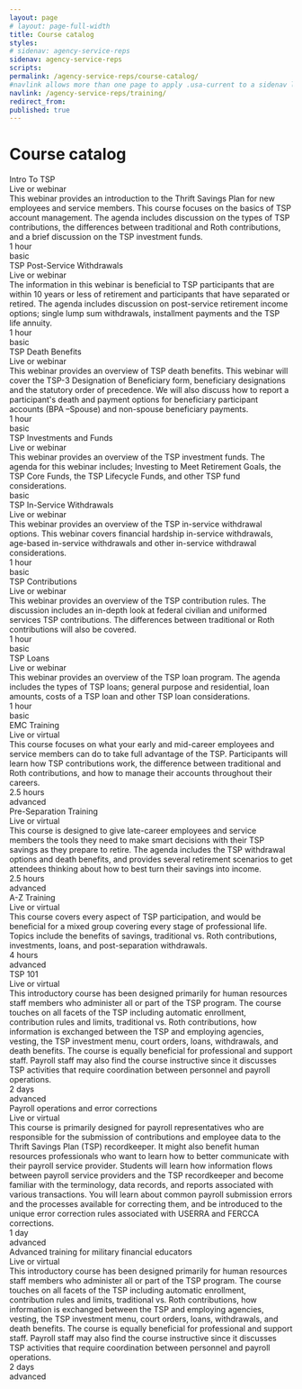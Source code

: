 ```yaml
---
layout: page
# layout: page-full-width
title: Course catalog
styles:
# sidenav: agency-service-reps
sidenav: agency-service-reps
scripts:
permalink: /agency-service-reps/course-catalog/
#navlink allows more than one page to apply .usa-current to a sidenav link
navlink: /agency-service-reps/training/
redirect_from:
published: true
---
```


# Course catalog

<section class="course-catalog">
<!-- Intro to TSP -->
<div class="grid-container">
  <div class="course">Intro To TSP</div>
  <div class="format">Live or webinar</div>
  <div class="description">This webinar provides an introduction to the Thrift Savings Plan for new employees and service members. This course focuses on the basics of TSP account management.  The agenda includes discussion on the types of TSP contributions, the differences between traditional and Roth contributions, and a brief discussion on the TSP investment funds.</div>
  <div class="duration">1 hour</div>
  <div class="level"><span>basic</span></div>
</div>
<!-- TSP Post-Service Withdrawals -->
<div class="grid-container">
  <div class="course">TSP Post-Service Withdrawals</div>
  <div class="format">Live or webinar</div>
  <div class="description">The information in this webinar is beneficial to TSP participants that are within 10 years or less of retirement and participants that have separated or retired.  The agenda includes discussion on post-service retirement income options; single lump sum withdrawals, installment payments and the TSP life annuity.</div>
  <div class="duration">1 hour</div>
  <div class="level"><span>basic</span></div>
</div>
<!-- TSP Death Benefits -->
<div class="grid-container">
  <div class="course">TSP Death Benefits</div>
  <div class="format">Live or webinar</div>
  <div class="description">This webinar provides an overview of TSP death benefits.  This webinar will cover the TSP-3 Designation of Beneficiary form, beneficiary designations and the statutory order of precedence.  We will also discuss how to report a participant's death and payment options for beneficiary participant accounts (BPA –Spouse) and non-spouse beneficiary payments.</div>
  <div class="duration">1 hour</div>
  <div class="level"><span>basic</span></div>
</div>
<!-- TSP Investments and Funds -->
<div class="grid-container">
  <div class="course">TSP Investments and Funds</div>
  <div class="format">Live or webinar</div>
  <div class="description">This webinar provides an overview of the TSP investment funds.  The agenda for this webinar includes; Investing to Meet Retirement Goals, the TSP Core Funds, the TSP Lifecycle Funds, and other TSP fund considerations.</div>
  <div class="level"><span>basic</span></div>
</div>
<!-- TSP In-Service Withdrawals -->
<div class="grid-container">
  <div class="course">TSP In-Service Withdrawals</div>
  <div class="format">Live or webinar</div>
  <div class="description">This webinar provides an overview of the TSP in-service withdrawal options.  This webinar covers financial hardship in-service withdrawals, age-based in-service withdrawals and other in-service withdrawal considerations.</div>
  <div class="duration">1 hour</div>
  <div class="level"><span>basic</span></div>
</div>
<!-- TSP Contributions -->
<div class="grid-container">
  <div class="course">TSP Contributions</div>
  <div class="format">Live or webinar</div>
  <div class="description">This webinar provides an overview of the TSP contribution rules.  The discussion includes an in-depth look at federal civilian and uniformed services TSP contributions.  The differences between traditional or Roth contributions will also be covered.</div>
  <div class="duration">1 hour</div>
  <div class="level"><span>basic</span></div>
</div>
<!-- TSP Loans -->
<div class="grid-container">
  <div class="course">TSP Loans </div>
  <div class="format">Live or webinar</div>
  <div class="description">This webinar provides an overview of the TSP loan program.  The agenda includes the types of TSP loans; general purpose and residential, loan amounts, costs of a TSP loan and other TSP loan considerations.</div>
  <div class="duration">1 hour</div>
  <div class="level"><span>basic</span></div>
</div>
<!-- EMC Training -->
<div class="grid-container">
  <div class="course">EMC Training</div>
  <div class="format">Live or virtual</div>
  <div class="description">This course focuses on what your early and mid-career employees and service members can do to take full advantage of the TSP. Participants will learn how TSP contributions work, the difference between traditional and Roth contributions, and how to manage their accounts throughout their careers.</div>
  <div class="duration">2.5 hours</div>
  <div class="level"><span class="advanced">advanced</span></div>
</div>
<!-- Pre-Separation Training -->
<div class="grid-container">
  <div class="course">Pre-Separation Training</div>
  <div class="format">Live or virtual</div>
  <div class="description">This course is designed to give late-career employees and service members the tools they need to make smart decisions with their TSP savings as they prepare to retire. The agenda includes the TSP withdrawal options and death benefits, and provides several retirement scenarios to get attendees thinking about how to best turn their savings into income.</div>
  <div class="duration">2.5 hours</div>
  <div class="level"><span class="advanced">advanced</span></div>
</div>
<!-- A-Z Training -->
<div class="grid-container">
  <div class="course">A-Z Training</div>
  <div class="format">Live or virtual</div>
  <div class="description">This course covers every aspect of TSP participation, and would be beneficial for a mixed group covering every stage of professional life. Topics include the benefits of savings, traditional vs. Roth contributions, investments, loans, and post-separation withdrawals.</div>
  <div class="duration">4 hours</div>
  <div class="level"><span class="advanced">advanced</span></div>
</div>
<!-- TSP 101 -->
<div class="grid-container">
  <div class="course">TSP 101</div>
  <div class="format">Live or virtual</div>
  <div class="description">This introductory course has been designed primarily for human resources staff members who administer all or part of the TSP program. The course touches on all facets of the TSP including automatic enrollment, contribution rules and limits, traditional vs. Roth contributions, how information is exchanged between the TSP and employing agencies, vesting, the TSP investment menu, court orders, loans, withdrawals, and death benefits. The course is equally beneficial for professional and support staff. Payroll staff may also find the course instructive since it discusses TSP activities that require coordination between personnel and payroll operations.</div>
  <div class="duration">2 days</div>
  <div class="level"><span class="advanced">advanced</span></div>
</div>
<!-- Payroll operations and  error corrections -->
<div class="grid-container">
  <div class="course">Payroll operations and  error corrections</div>
  <div class="format">Live or virtual</div>
  <div class="description">This course is primarily designed for payroll representatives who are responsible for the submission of contributions and employee data to the Thrift Savings Plan (TSP) recordkeeper. It might also benefit human resources professionals who want to learn how to better communicate with their payroll service provider. Students will learn how information flows between payroll service providers and the TSP recordkeeper and become familiar with the terminology, data records, and reports associated with various transactions. You will learn about common payroll submission errors and the processes available for correcting them, and be introduced to the unique error correction rules associated with USERRA and FERCCA corrections.</div>
  <div class="duration">1 day</div>
  <div class="level"><span class="advanced">advanced</span></div>
</div>
<!-- Advanced training for military financial educators -->
<div class="grid-container">
  <div class="course">Advanced training for military financial educators</div>
  <div class="format">Live or virtual</div>
  <div class="description">This introductory course has been designed primarily for human resources staff members who administer all or part of the TSP program. The course touches on all facets of the TSP including automatic enrollment, contribution rules and limits, traditional vs. Roth contributions, how information is exchanged between the TSP and employing agencies, vesting, the TSP investment menu, court orders, loans, withdrawals, and death benefits. The course is equally beneficial for professional and support staff. Payroll staff may also find the course instructive since it discusses TSP activities that require coordination between personnel and payroll operations.</div>
  <div class="duration">2 days</div>
  <div class="level"><span class="advanced">advanced</span></div>
</div>
</section>



<!-- CONTENT END -->
